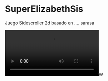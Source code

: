 # SuperElizabethSis

Juego Sidescroller 2d basado en .... sarasa

![Imagen](https://gitlab.com/Martinez-Maximiliano/tp-programacion-1-grupo-13/-/blob/master/VID-20200627-WA0008.mp4)W
